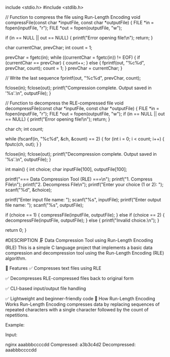 include <stdio.h> #include <stdlib.h>

// Function to compress the file using Run-Length Encoding void compressFile(const char *inputFile, const char *outputFile) { FILE *in = fopen(inputFile, "r"); FILE *out = fopen(outputFile, "w");

if (in == NULL || out == NULL) {
    printf("Error opening file!\n");
    return;
}

char currentChar, prevChar;
int count = 1;

prevChar = fgetc(in);
while ((currentChar = fgetc(in)) != EOF) {
    if (currentChar == prevChar) {
        count++;
    } else {
        fprintf(out, "%c%d", prevChar, count);
        count = 1;
    }
    prevChar = currentChar;
}

// Write the last sequence
fprintf(out, "%c%d", prevChar, count);

fclose(in);
fclose(out);
printf("Compression complete. Output saved in '%s'.\n", outputFile);
}

// Function to decompress the RLE-compressed file void decompressFile(const char *inputFile, const char *outputFile) { FILE *in = fopen(inputFile, "r"); FILE *out = fopen(outputFile, "w");
if (in == NULL || out == NULL) {
    printf("Error opening file!\n");
    return;
}

char ch;
int count;

while (fscanf(in, "%c%d", &ch, &count) == 2) {
    for (int i = 0; i < count; i++) {
        fputc(ch, out);
    }
}

fclose(in);
fclose(out);
printf("Decompression complete. Output saved in '%s'.\n", outputFile);
}

int main() { int choice; char inputFile[100], outputFile[100];

printf("=== Data Compression Tool (RLE) ===\n");
printf("1. Compress File\n");
printf("2. Decompress File\n");
printf("Enter your choice (1 or 2): ");
scanf("%d", &choice);

printf("Enter input file name: ");
scanf("%s", inputFile);
printf("Enter output file name: ");
scanf("%s", outputFile);

if (choice == 1) {
    compressFile(inputFile, outputFile);
} else if (choice == 2) {
    decompressFile(inputFile, outputFile);
} else {
    printf("Invalid choice.\n");
}

return 0;
}

#DESCRIPTION 🗜 Data Compression Tool using Run-Length Encoding (RLE) This is a simple C language project that implements a basic data compression and decompression tool using the Run-Length Encoding (RLE) algorithm.

📌 Features ✅ Compresses text files using RLE

✅ Decompresses RLE-compressed files back to original form

✅ CLI-based input/output file handling

✅ Lightweight and beginner-friendly code 🧠 How Run-Length Encoding Works Run-Length Encoding compresses data by replacing sequences of repeated characters with a single character followed by the count of repetitions.

Example:

Input:

nginx aaabbbccccdd Compressed: a3b3c4d2 Decompressed: aaabbbccccdd

